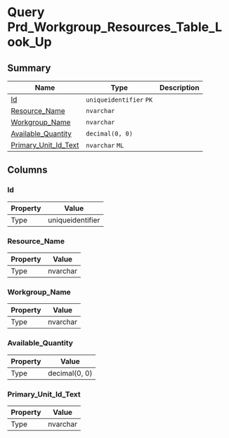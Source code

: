 # Query Prd_Workgroup_Resources_Table_Look_Up


## Summary

| Name | Type | Description |
| - | - | --- |
|[Id](#id)|`uniqueidentifier` `PK`||
|[Resource_Name](#resource_name)|`nvarchar` ||
|[Workgroup_Name](#workgroup_name)|`nvarchar` ||
|[Available_Quantity](#available_quantity)|`decimal(0, 0)` ||
|[Primary_Unit_Id_Text](#primary_unit_id_text)|`nvarchar` `ML`||

## Columns

### Id

| Property | Value |
| - | - |
|Type|uniqueidentifier|

### Resource_Name

| Property | Value |
| - | - |
|Type|nvarchar|

### Workgroup_Name

| Property | Value |
| - | - |
|Type|nvarchar|

### Available_Quantity

| Property | Value |
| - | - |
|Type|decimal(0, 0)|

### Primary_Unit_Id_Text

| Property | Value |
| - | - |
|Type|nvarchar|


